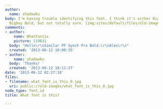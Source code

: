 ```yaml
---
author:
  name: shadowku
body: I'm having trouble identifying this font. I think it's either Bigboy Black or
  Bigboy Bold, but not totally sure. [img:sites/default/files/old-images/what_font_is_this_5427.jpg]
comments:
- author:
    name: WhatFontis
    picture: 119631
  body: "Hello\r\nSimilar PF Synch Pro Bold.\r\nAlex\r\n"
  created: '2013-06-12 10:00:35'
- author:
    name: shadowku
  body: 'Thanks! '
  created: '2013-06-12 18:11:27'
date: '2013-06-12 02:27:18'
files:
- filename: what_font_is_this_0.jpg
  uri: public://old-images/what_font_is_this_0.jpg
node_type: font_id
title: What font is this?

---
```


